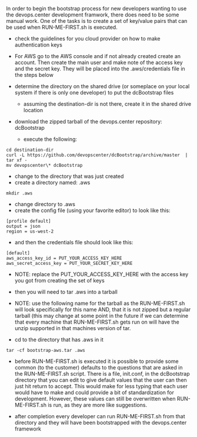 In order to begin the bootstrap process for new developers wanting to use the devops.center
development framwork, there does need to be some manual work.  One of the tasks is to create 
a set of key/value pairs that can be used when RUN-ME-FIRST.sh is executed.  

- check the guidelines for you cloud provider on how to make authentication keys

- For AWS go to the AWS console and if not already created create an account.
  Then create the main user and make note of the access key and the secret
  key. They will be placed into the .aws/credentials file in the steps below 

- determine the directory on the shared drive (or someplace on your local system if there is only one
developer) to put the dcBootstrap files
    - assuming the destination-dir is not there, create it in the shared drive location
- download the zipped tarball of the devops.center repository: dcBootstrap
    - execute the following:

```
cd destination-dir
curl -L https://github.com/devopscenter/dcBootstrap/archive/master  | tar xf -
mv devopscenter\* dcBootstrap
```

- change to the directory that was just created 
- create a directory named: .aws

```
mkdir .aws
```

- change directory to .aws
- create the config file (using your favorite editor) to look like this:

```
[profile default]
output = json
region = us-west-2
```

- and then the credentials file should look like this:

```
[default]
aws_access_key_id = PUT_YOUR_ACCESS_KEY_HERE
aws_secret_access_key = PUT_YOUR_SECRET_KEY_HERE
```

- NOTE: replace the PUT_YOUR_ACCESS_KEY_HERE with the access key you got from creating the set of keys

- then you will need to tar .aws into a tarball
- NOTE: use the following name for the tarball as the RUN-ME-FIRST.sh will look specifically for this name
        AND, that it is not zipped but a regular tarball (this may change at some point in the future if we 
        can determine that every machine that RUN-ME-FIRST.sh gets run on will have the unzip supported in
        that machines version of tar.

- cd to the directory that has .aws in it

```
tar -cf bootstrap-aws.tar .aws
```

- before RUN-ME-FIRST.sh is executed it is possible to provide some common (to the customer) defaults to
  the questions that are asked in the RUN-ME-FIRST.sh script.  There is a file, init.conf, in the dcBootstrap
  directory that you can edit to give default values that the user can then just hit return to accept.  This
  would make for less typing that each user would have to make and could provide a bit of standardization 
  for development.  However, these values can still be overwritten when RUN-ME-FIRST.sh is run, as they are 
  more like suggestions.

- after completion every developer can run RUN-ME-FIRST.sh from that directory and they will have been 
  bootstrapped with the devops.center framework


